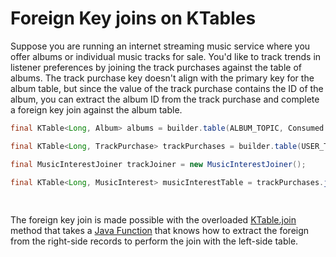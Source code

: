 # Foreign Key joins on KTables

Suppose you are running an internet streaming music service where you offer albums or individual music tracks for sale. You'd like to track trends in listener preferences by joining the track purchases against the table of albums. The track purchase key doesn't align with the primary key for the album table, but since the value of the track purchase contains the ID of the album, you can extract the album ID from the track purchase and complete a foreign key join against the album table.


```java
final KTable<Long, Album> albums = builder.table(ALBUM_TOPIC, Consumed.with(longSerde, albumSerde));

final KTable<Long, TrackPurchase> trackPurchases = builder.table(USER_TRACK_PURCHASE_TOPIC, Consumed.with(longSerde, trackPurchaseSerde));

final MusicInterestJoiner trackJoiner = new MusicInterestJoiner();

final KTable<Long, MusicInterest> musicInterestTable = trackPurchases.join(albums,
                                                                           TrackPurchase::albumId,
                                                                           trackJoiner);
```

The foreign key join is made possible with the overloaded [KTable.join](https://javadoc.io/static/org.apache.kafka/kafka-streams/3.6.1/org/apache/kafka/streams/kstream/KTable.html#join-org.apache.kafka.streams.kstream.KTable-java.util.function.Function-org.apache.kafka.streams.kstream.ValueJoiner-) method that takes a [Java Function](https://docs.oracle.com/en/java/javase/17/docs/api/java.base/java/util/function/Function.html) that knows how to extract the foreign from the right-side records to perform 
the join with the left-side table.